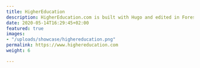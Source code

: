 ```yaml
---
title: HigherEducation
description: HigherEducation.com is built with Hugo and edited in Forestry
date: 2020-05-14T16:29:45+02:00
featured: true
images:
- "/uploads/showcase/highereducation.png"
permalink: https://www.highereducation.com
weight: 6

---
```

